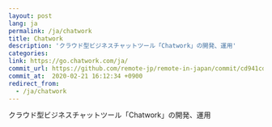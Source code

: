 ```yaml
---
layout: post
lang: ja
permalink: /ja/chatwork
title: Chatwork
description: 'クラウド型ビジネスチャットツール「Chatwork」の開発、運用'
categories: 
link: https://go.chatwork.com/ja/
commit_url: https://github.com/remote-jp/remote-in-japan/commit/cd941cda19893e105e655e37410ce88d64107212
commit_at:  2020-02-21 16:12:34 +0900
redirect_from:
  - /ja/chatwork
---
```


<p>クラウド型ビジネスチャットツール「Chatwork」の開発、運用</p>
